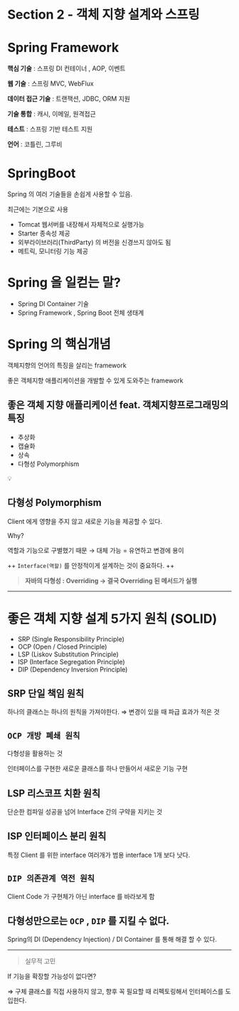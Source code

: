 # Section 2 - 객체 지향 설계와 스프링

# Spring Framework

**핵심 기술** : 스프링 DI 컨테이너 , AOP, 이벤트

**웹 기술** : 스프링 MVC, WebFlux

**데이터 접근 기술** : 트랜잭션, JDBC, ORM 지원

**기술 통합** : 캐시, 이메일, 원격접근

**테스트** : 스프링 기반 테스트 지원

**언어** : 코틀린, 그루비

# SpringBoot

Spring 의 여러 기술들을 손쉽게 사용할 수 있음.

최근에는 기본으로 사용

- Tomcat 웹서버를 내장해서 자체적으로 실행가능
- Starter 종속성 제공
- 외부라이브러리(ThirdParty) 의 버전을 신경쓰지 않아도 됨
- 메트릭, 모니터링 기능 제공

# Spring 을 일컫는 말?

- Spring DI Container 기술
- Spring Framework , Spring Boot 전체 생태계

# Spring 의 핵심개념

객체지향의 언어의 특징을 살리는 framework

좋은 객체지향 애플리케이션을 개발할 수 있게 도와주는 framework

## 좋은 객체 지향 애플리케이션 feat.  객체지향프로그래밍의 특징

- 추상화
- 캡슐화
- 상속
- 다형성 Polymorphism

<aside>
💡

## 다형성 Polymorphism

Client 에게 영향을 주지 않고 새로운 기능을 제공할 수 있다.

Why?

역할과 기능으로 구별했기 때문 → 대체 가능 = 유연하고 변경에 용이

++ `Interface(역할)` 를 안정적이게 설계하는 것이 중요하다. ++

</aside>

> **자바의 다형성
: Overriding → 결국 Overriding 된 메서드가 실행**
> 

---

# 좋은 객체 지향 설계 5가지 원칙 (SOLID)

- SRP (Single Responsibility Principle)
- OCP (Open / Closed Principle)
- LSP (Liskov Substitution Principle)
- ISP (Interface Segregation Principle)
- DIP (Dependency Inversion Principle)

## SRP 단일 책임 원칙

하나의 클래스는 하나의 원칙을 가져야한다. ⇒ 변경이 있을 때 파급 효과가 적은 것

## `OCP 개방 폐쇄 원칙`

다형성을 활용하는 것

인터페이스를 구현한 새로운 클래스를 하나 만들어서 새로운 기능 구현

## LSP 리스코프 치환 원칙

단순한 컴파일 성공을 넘어 Interface 간의 구약을 지키는 것

## ISP 인터페이스 분리 원칙

특정 Client 를 위한 interface 여러개가 범용 interface 1개 보다 낫다.

## `DIP 의존관계 역전 원칙`

Client Code 가 구현체가 아닌 interface 를 바라보게 함

## 다형성만으로는 `OCP` , `DIP` 를 지킬 수 없다.

Spring의 DI (Dependency Injection) / DI Container 를 통해 해결 할 수 있다.

---

> 실무적 고민
> 

If 기능을 확장할 가능성이 없다면?

⇒ 구체 클래스를 직접 사용하지 않고, 향후 꼭 필요할 때 리펙토링해서 인터페이스를 도입한다.